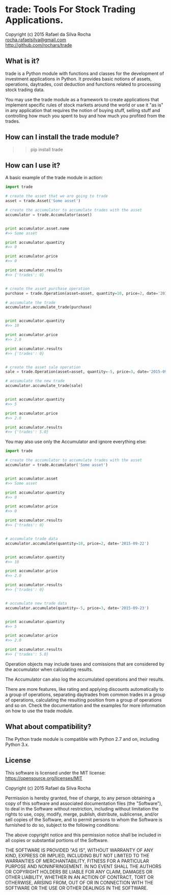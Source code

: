 trade: Tools For Stock Trading Applications.
============================================
Copyright (c) 2015 Rafael da Silva Rocha  
rocha.rafaelsilva@gmail.com  
http://github.com/rochars/trade


What is it?
-----------
trade is a Python module with functions and classes for the development
of investment applications in Python. It provides basic notions of assets,
operations, daytrades, cost deduction and functions related to processing
stock trading data.

You may use the trade module as a framework to create applications that
implement specific rules of stock markets around the world or use it "as is"
in any  application that requires the notion of buying stuff, selling stuff
and controlling how much you spent to buy and how much you profited from the
trades.


How can I install the trade module?
------------------------------

  >> pip install trade


How can I use it?
-----------------
A basic example of the trade module in action:

```python
import trade

# create the asset that we are going to trade
asset = trade.Asset('Some asset')

# create the accumulator to accumulate trades with the asset
accumulator = trade.Accumulator(asset)


print accumulator.asset.name
#>> Some asset

print accumulator.quantity
#>> 0

print accumulator.price
#>> 0

print accumulator.results
#>> {'trades': 0}


# create the asset purchase operation
purchase = trade.Operation(asset=asset, quantity=10, price=2, date='2015-09-22')

# accumulate the trade
accumulator.accumulate_trade(purchase)


print accumulator.quantity
#>> 10

print accumulator.price
#>> 2.0

print accumulator.results
#>> {'trades': 0}


# create the asset sale operation
sale = trade.Operation(asset=asset, quantity=-5, price=3, date='2015-09-23')

# accumulate the new trade
accumulator.accumulate_trade(sale)


print accumulator.quantity
#>> 5

print accumulator.price
#>> 2.0

print accumulator.results
#>> {'trades': 5.0}
```

You may also use only the Accumulator and ignore everything else:
```python
import trade

# create the accumulator to accumulate trades with the asset
accumulator = trade.Accumulator('Some asset')


print accumulator.asset
#>> Some asset

print accumulator.quantity
#>> 0

print accumulator.price
#>> 0

print accumulator.results
#>> {'trades': 0}


# accumulate trade data
accumulator.accumulate(quantity=10, price=2, date='2015-09-22')


print accumulator.quantity
#>> 10

print accumulator.price
#>> 2.0

print accumulator.results
#>> {'trades': 0}


# accumulate new trade data
accumulator.accumulate(quantity=-5, price=3, date='2015-09-23')


print accumulator.quantity
#>> 5

print accumulator.price
#>> 2.0

print accumulator.results
#>> {'trades': 5.0}
```

Operation objects may include taxes and comissions that are considered by the
accumulator when calculating results.

The Accumulator can also log the accumulated operations and their results.

There are more features, like rating and applying discounts automatically
to a group of operations, separating daytrades from common trades in a group of
operations, calculating the resulting position from a group of operations and so
on. Check the documentation and the examples for more information on how to
use the trade module.


What about compatibility?
-------------------------
The Python trade module is compatible with Python 2.7 and on, including Python 3.x.


License
-------
This software is licensed under the MIT license: https://opensource.org/licenses/MIT


Copyright (c) 2015 Rafael da Silva Rocha

Permission is hereby granted, free of charge, to any person obtaining a copy
of this software and associated documentation files (the "Software"), to deal
in the Software without restriction, including without limitation the rights
to use, copy, modify, merge, publish, distribute, sublicense, and/or sell
copies of the Software, and to permit persons to whom the Software is
furnished to do so, subject to the following conditions:

The above copyright notice and this permission notice shall be included in
all copies or substantial portions of the Software.

THE SOFTWARE IS PROVIDED "AS IS", WITHOUT WARRANTY OF ANY KIND, EXPRESS OR
IMPLIED, INCLUDING BUT NOT LIMITED TO THE WARRANTIES OF MERCHANTABILITY,
FITNESS FOR A PARTICULAR PURPOSE AND NONINFRINGEMENT. IN NO EVENT SHALL THE
AUTHORS OR COPYRIGHT HOLDERS BE LIABLE FOR ANY CLAIM, DAMAGES OR OTHER
LIABILITY, WHETHER IN AN ACTION OF CONTRACT, TORT OR OTHERWISE, ARISING FROM,
OUT OF OR IN CONNECTION WITH THE SOFTWARE OR THE USE OR OTHER DEALINGS IN
THE SOFTWARE.
